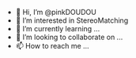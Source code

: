- 👋 Hi, I’m @pinkDOUDOU
- 👀 I’m interested in StereoMatching
- 🌱 I’m currently learning ...
- 💞️ I’m looking to collaborate on ...
- 📫 How to reach me ...

<!---
pinkDOUDOU/pinkDOUDOU is a ✨ special ✨ repository because its `README.md` (this file) appears on your GitHub profile.
You can click the Preview link to take a look at your changes.
--->
